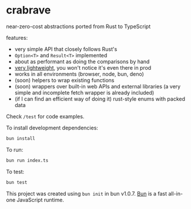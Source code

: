 # crabrave

near-zero-cost abstractions ported from Rust to TypeScript

features:

- very simple API that closely follows Rust's
- `Option<T>` and `Result<T>` implemented
- about as performant as doing the comparisons by hand
- [very lightweight](https://pkg-size.dev/@oofdere%2Fcrabrave), you won't notice it's even there in prod
- works in all environments (browser, node, bun, deno)
- (soon) helpers to wrap existing functions
- (soon) wrappers over built-in web APIs and external libraries (a very simple and incomplete fetch wrapper is already included)
- (if I can find an efficient way of doing it) rust-style enums with packed data

Check `/test` for code examples.

To install development dependencies:

```bash
bun install
```

To run:

```bash
bun run index.ts
```

To test:

```bash
bun test
```

This project was created using `bun init` in bun v1.0.7. [Bun](https://bun.sh) is a fast all-in-one JavaScript runtime.

